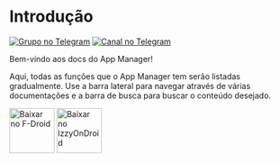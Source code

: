 # Introdução

[![Grupo no Telegram](https://img.shields.io/badge/TG-Group-blue?logo=telegram)](https://t.me/AppManagerAndroid) [![Canal no Telegram](https://img.shields.io/badge/TG-Channel-blue?logo=telegram)](https://t.me/AppManagerChannel)

Bem-vindo aos docs do App Manager!

Aqui, todas as funções que o App Manager tem serão listadas gradualmente. Use a barra lateral para navegar através de várias documentações e a barra de busca para buscar o conteúdo desejado.

[<img src="https://fdroid.gitlab.io/artwork/badge/get-it-on.png"
alt="Baixar no F-Droid"
height="80" />](https://f-droid.org/packages/io.github.muntashirakon.AppManager) [<img src="https://gitlab.com/IzzyOnDroid/repo/-/raw/master/assets/IzzyOnDroid.png"
alt="Baixar no IzzyOnDroid"
height="80" />](https://apt.izzysoft.de/fdroid/index/apk/io.github.muntashirakon.AppManager)

